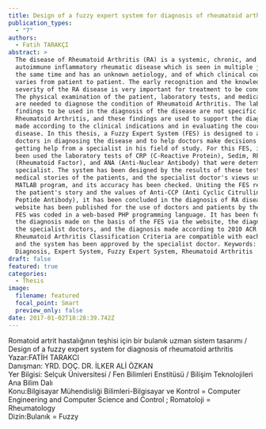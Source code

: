 ```yaml
---
title: Design of a fuzzy expert system for diagnosis of rheumatoid arthritis
publication_types:
  - "7"
authors:
  - Fatih TARAKÇI
abstract: >
  The disease of Rheumatoid Arthritis (RA) is a systemic, chronic, and
  autoimmune inflammatory rheumatic disease which is seen in multiple joints at
  the same time and has an unknown aetiology, and of which clinical course
  varies from patient to patient. The early recognition and the knowledge of
  severity of the RA disease is very important for treatment to be conducted.
  The physical examination of the patient, laboratory tests, and medical story
  are needed to diagnose the condition of Rheumatoid Arthritis. The laboratory
  findings to be used in the diagnosis of the disease are not specific to
  Rheumatoid Arthritis, and these findings are used to support the diagnosis
  made according to the clinical indications and in evaluating the course of the
  disease. In this thesis, a Fuzzy Expert System (FES) is designed to assist
  doctors in diagnosing the disease and to help doctors make decisions by
  getting help from a specialist in his field of study. For this FES, it has
  been used the laboratory tests of CRP (C-Reactive Protein), Sedim, RF
  (Rheumatoid Factor), and ANA (Anti-Nuclear Antibody) that were determined the
  specialist. The system has been designed by the results of these tests, the
  medical stories of the patients, and the specialist doctor's views using the
  MATLAB program, and its accuracy has been checked. Uniting the FES result with
  the patient's story and the values of Anti-CCP (Anti Cyclic Citrullinated
  Peptide Antibody), it has been concluded in the diagnosis of RA disease. A
  website has been published for the use of doctors and patients by the designed
  FES was coded in a web-based PHP programming language. It has been found that
  the diagnosis made on the basis of the FES via the website, the diagnosis by
  the specialist doctors, and the diagnosis made according to 2010 ACR / EULAR
  Rheumatoid Arthritis Classification Criteria are compatible with each other,
  and the system has been approved by the specialist doctor. Keywords: Disease
  Diagnosis, Expert System, Fuzzy Expert System, Rheumatoid Arthritis
draft: false
featured: true
categories:
  - Thesis
image:
  filename: featured
  focal_point: Smart
  preview_only: false
date: 2017-01-02T18:28:39.742Z
---
```

Romatoid artrit hastalığının teşhisi için bir bulanık uzman sistem tasarımı / Design of a fuzzy expert system for diagnosis of rheumatoid arthritis\
Yazar:FATİH TARAKCI\
Danışman: YRD. DOÇ. DR. İLKER ALİ ÖZKAN\
Yer Bilgisi: Selçuk Üniversitesi / Fen Bilimleri Enstitüsü / Bilişim Teknolojileri Ana Bilim Dalı\
Konu:Bilgisayar Mühendisliği Bilimleri-Bilgisayar ve Kontrol = Computer Engineering and Computer Science and Control ; Romatoloji = Rheumatology\
Dizin:Bulanık = Fuzzy